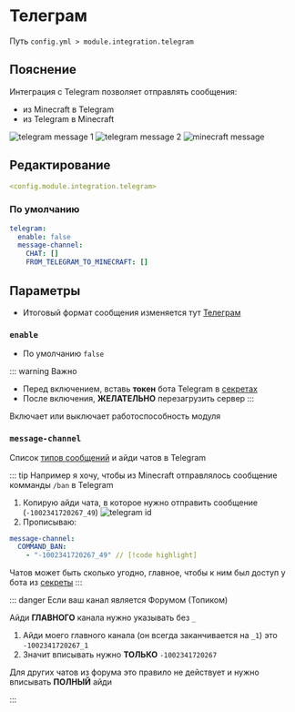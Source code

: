 # Телеграм
Путь `config.yml > module.integration.telegram`

## Пояснение
Интеграция с Telegram позволяет отправлять сообщения:
- из Minecraft в Telegram
- из Telegram в Minecraft

![telegram message 1](/telegrammessage1.png)
![telegram message 2](/telegrammessage2.png)
![minecraft message](/telegramminecraftmessage.png)


## Редактирование
```yaml
<config.module.integration.telegram>
```

### По умолчанию
```yaml
telegram:
  enable: false
  message-channel:
    CHAT: []
    FROM_TELEGRAM_TO_MINECRAFT: []
```

## Параметры

- Итоговый формат сообщения изменяется тут [Телеграм](/ru/messages/ru_ru/module/integration/telegram/)

### `enable`
- По умолчанию `false`

::: warning Важно
- Перед включением, вставь **токен** бота Telegram в [секретах](/ru/secrets/telegram/)
- После включения, **ЖЕЛАТЕЛЬНО** перезагрузить сервер
:::

Включает или выключает работоспособность модуля

### `message-channel`

Список [типов сообщений](#типы-сообщений) и айди чатов в Telegram

::: tip Например я хочу, чтобы из Minecraft отправлялось сообщение комманды `/ban` в Telegram
1. Копирую айди чата, в которое нужно отправить сообщение (`-1002341720267_49`)
![telegram id](/telegramid.png)
2. Прописываю:
```yaml
message-channel:
  COMMAND_BAN:
    - "-1002341720267_49" // [!code highlight]
```

Чатов может быть сколько угодно, главное, чтобы к ним был доступ у бота из [секреты](/ru/secrets/telegram/)
:::

::: danger Если ваш канал является Форумом (Топиком)

Айди **ГЛАВНОГО** канала нужно указывать без `_`

1. Айди моего главного канала (он всегда заканчивается на `_1`) это `-1002341720267_1` 
2. Значит вписывать нужно **ТОЛЬКО** `-1002341720267`

Для других чатов из форума это правило не действует и нужно вписывать **ПОЛНЫЙ** айди

:::

<!--@include: @/ru/parts/messagetag.md-->

